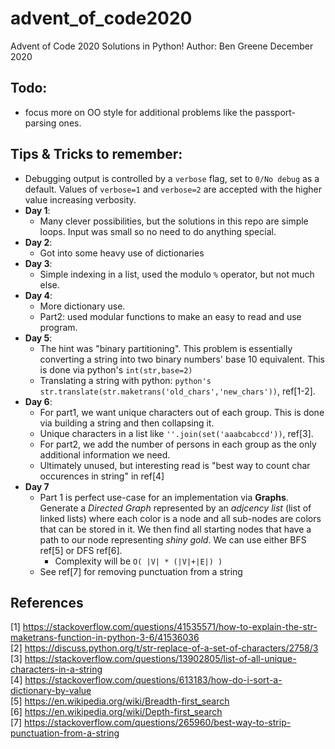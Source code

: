 # advent_of_code2020
Advent of Code 2020 Solutions in Python!
Author: Ben Greene
December 2020

## Todo:
- focus more on OO style for additional problems like the passport-parsing ones.

## Tips & Tricks to remember:

- Debugging output is controlled by a `verbose` flag, set to `0/No debug` as a default. Values of `verbose=1` and `verbose=2` are accepted with the higher value increasing verbosity.
- **Day 1**:
  - Many clever possibilities, but the solutions in this repo are simple loops. Input was small so no need to do anything special.
- **Day 2**:
  - Got into some heavy use of dictionaries
- **Day 3**:
  - Simple indexing in a list, used the modulo `%` operator, but not much else.
- **Day 4**:
  - More dictionary use. 
  - Part2: used modular functions to make an easy to read and use program.
- **Day 5**: 
  - The hint was "binary partitioning". This problem is essentially converting a string into two binary numbers' base 10 equivalent. This is done via python's `int(str,base=2)`
  - Translating a string with python: ```python's str.translate(str.maketrans('old_chars','new_chars'))```, ref[1-2].
- **Day 6**:
  - For part1, we want unique characters out of each group. This is done via building a string and then collapsing it.
  - Unique characters in a list like `''.join(set('aaabcabccd'))`, ref[3].
  - For part2, we add the number of persons in each group as the only additional information we need. 
  - Ultimately unused, but interesting read is "best way to count char occurences in string" in ref[4]
- **Day 7**
  - Part 1 is perfect use-case for an implementation via **Graphs**. Generate a *Directed Graph* represented by an *adjcency list* (list of linked lists) where each color is a node and all sub-nodes are colors that can be stored in it. We then find all starting nodes that have a path to our node representing *shiny gold*. We can use either BFS ref[5] or DFS ref[6].
    - Complexity will be `O( |V| * (|V|+|E|) )`
  - See ref[7] for removing punctuation from a string

## References
[1] https://stackoverflow.com/questions/41535571/how-to-explain-the-str-maketrans-function-in-python-3-6/41536036  
[2] https://discuss.python.org/t/str-replace-of-a-set-of-characters/2758/3  
[3] https://stackoverflow.com/questions/13902805/list-of-all-unique-characters-in-a-string  
[4] https://stackoverflow.com/questions/613183/how-do-i-sort-a-dictionary-by-value  
[5] https://en.wikipedia.org/wiki/Breadth-first_search  
[6] https://en.wikipedia.org/wiki/Depth-first_search  
[7] https://stackoverflow.com/questions/265960/best-way-to-strip-punctuation-from-a-string  